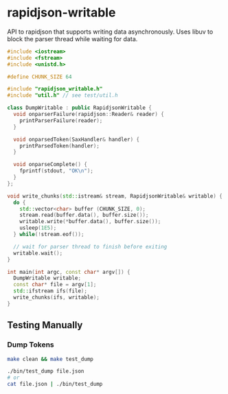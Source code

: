 # rapidjson-writable

API to rapidjson that supports writing data asynchronously. Uses libuv to block the parser thread while waiting for data.

```cpp
#include <iostream>
#include <fstream>
#include <unistd.h>

#define CHUNK_SIZE 64

#include "rapidjson_writable.h"
#include "util.h" // see test/util.h

class DumpWritable : public RapidjsonWritable {
  void onparserFailure(rapidjson::Reader& reader) {
    printParserFailure(reader);
  }

  void onparsedToken(SaxHandler& handler) {
    printParsedToken(handler);
  }

  void onparseComplete() {
    fprintf(stdout, "OK\n");
  }
};

void write_chunks(std::istream& stream, RapidjsonWritable& writable) {
  do {
    std::vector<char> buffer (CHUNK_SIZE, 0);
    stream.read(buffer.data(), buffer.size());
    writable.write(*buffer.data(), buffer.size());
    usleep(1E5);
  } while(!stream.eof());

  // wait for parser thread to finish before exiting
  writable.wait();
}

int main(int argc, const char* argv[]) {
  DumpWritable writable;
  const char* file = argv[1];
  std::ifstream ifs(file);
  write_chunks(ifs, writable);
}
```

## Testing Manually

### Dump Tokens

```sh
make clean && make test_dump

./bin/test_dump file.json
# or
cat file.json | ./bin/test_dump
```
